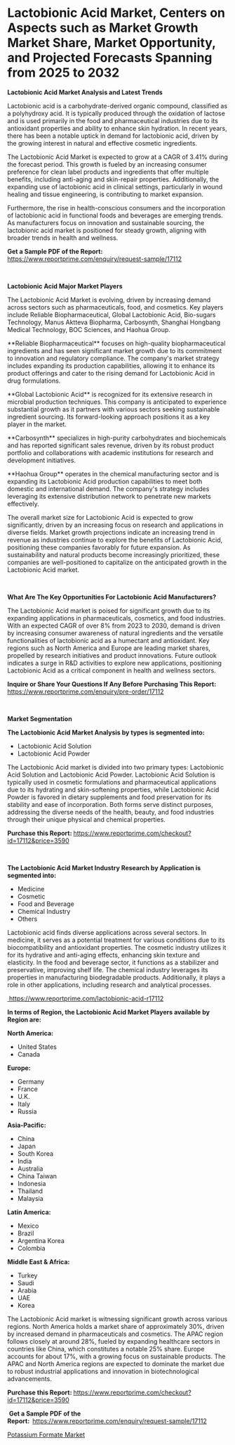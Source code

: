 <p><h1>Lactobionic Acid Market, Centers on Aspects such as Market Growth Market Share, Market Opportunity, and Projected Forecasts Spanning from 2025 to 2032</h1></p><p><strong>Lactobionic Acid Market Analysis and Latest Trends</strong></p>
<p><p>Lactobionic acid is a carbohydrate-derived organic compound, classified as a polyhydroxy acid. It is typically produced through the oxidation of lactose and is used primarily in the food and pharmaceutical industries due to its antioxidant properties and ability to enhance skin hydration. In recent years, there has been a notable uptick in demand for lactobionic acid, driven by the growing interest in natural and effective cosmetic ingredients. </p><p>The Lactobionic Acid Market is expected to grow at a CAGR of 3.41% during the forecast period. This growth is fueled by an increasing consumer preference for clean label products and ingredients that offer multiple benefits, including anti-aging and skin-repair properties. Additionally, the expanding use of lactobionic acid in clinical settings, particularly in wound healing and tissue engineering, is contributing to market expansion. </p><p>Furthermore, the rise in health-conscious consumers and the incorporation of lactobionic acid in functional foods and beverages are emerging trends. As manufacturers focus on innovation and sustainable sourcing, the lactobionic acid market is positioned for steady growth, aligning with broader trends in health and wellness.</p></p>
<p><strong>Get a Sample PDF of the Report:&nbsp;</strong> <a href="https://www.reportprime.com/enquiry/request-sample/17112?utm_campaign=2278&utm_medium=2&utm_source=Github&utm_content=ia&utm_term=18032025&utm_id=lactobionic-acid">https://www.reportprime.com/enquiry/request-sample/17112</a></p>
<p>&nbsp;</p>
<p><strong>Lactobionic Acid Major Market Players</strong></p>
<p><p>The Lactobionic Acid Market is evolving, driven by increasing demand across sectors such as pharmaceuticals, food, and cosmetics. Key players include Reliable Biopharmaceutical, Global Lactobionic Acid, Bio-sugars Technology, Manus Aktteva Biopharma, Carbosynth, Shanghai Hongbang Medical Technology, BOC Sciences, and Haohua Group.</p><p>**Reliable Biopharmaceutical** focuses on high-quality biopharmaceutical ingredients and has seen significant market growth due to its commitment to innovation and regulatory compliance. The company's market strategy includes expanding its production capabilities, allowing it to enhance its product offerings and cater to the rising demand for Lactobionic Acid in drug formulations.</p><p>**Global Lactobionic Acid** is recognized for its extensive research in microbial production techniques. This company is anticipated to experience substantial growth as it partners with various sectors seeking sustainable ingredient sourcing. Its forward-looking approach positions it as a key player in the market.</p><p>**Carbosynth** specializes in high-purity carbohydrates and biochemicals and has reported significant sales revenue, driven by its robust product portfolio and collaborations with academic institutions for research and development initiatives.</p><p>**Haohua Group** operates in the chemical manufacturing sector and is expanding its Lactobionic Acid production capabilities to meet both domestic and international demand. The company's strategy includes leveraging its extensive distribution network to penetrate new markets effectively.</p><p>The overall market size for Lactobionic Acid is expected to grow significantly, driven by an increasing focus on research and applications in diverse fields. Market growth projections indicate an increasing trend in revenue as industries continue to explore the benefits of Lactobionic Acid, positioning these companies favorably for future expansion. As sustainability and natural products become increasingly prioritized, these companies are well-positioned to capitalize on the anticipated growth in the Lactobionic Acid market.</p></p>
<p>&nbsp;</p>
<p><strong>What Are The Key Opportunities For Lactobionic Acid Manufacturers?</strong></p>
<p><p>The Lactobionic Acid market is poised for significant growth due to its expanding applications in pharmaceuticals, cosmetics, and food industries. With an expected CAGR of over 8% from 2023 to 2030, demand is driven by increasing consumer awareness of natural ingredients and the versatile functionalities of lactobionic acid as a humectant and antioxidant. Key regions such as North America and Europe are leading market shares, propelled by research initiatives and product innovations. Future outlook indicates a surge in R&D activities to explore new applications, positioning Lactobionic Acid as a critical component in health and wellness sectors.</p></p>
<p><strong>Inquire or Share Your Questions If Any Before Purchasing This Report:</strong> <a href="https://www.reportprime.com/enquiry/pre-order/17112?utm_campaign=2278&utm_medium=2&utm_source=Github&utm_content=ia&utm_term=18032025&utm_id=lactobionic-acid">https://www.reportprime.com/enquiry/pre-order/17112</a></p>
<p>&nbsp;</p>
<p><strong>Market Segmentation</strong></p>
<p><strong>The Lactobionic Acid Market Analysis by types is segmented into:</strong></p>
<p><ul><li>Lactobionic Acid Solution</li><li>Lactobionic Acid Powder</li></ul></p>
<p><p>The Lactobionic Acid market is divided into two primary types: Lactobionic Acid Solution and Lactobionic Acid Powder. Lactobionic Acid Solution is typically used in cosmetic formulations and pharmaceutical applications due to its hydrating and skin-softening properties, while Lactobionic Acid Powder is favored in dietary supplements and food preservation for its stability and ease of incorporation. Both forms serve distinct purposes, addressing the diverse needs of the health, beauty, and food industries through their unique physical and chemical properties.</p></p>
<p><strong>Purchase this Report:&nbsp;</strong><a href="https://www.reportprime.com/checkout?id=17112&price=3590&utm_campaign=2278&utm_medium=2&utm_source=Github&utm_content=ia&utm_term=18032025&utm_id=lactobionic-acid">https://www.reportprime.com/checkout?id=17112&price=3590</a></p>
<p>&nbsp;</p>
<p><strong>The Lactobionic Acid Market Industry Research by Application is segmented into:</strong></p>
<p><ul><li>Medicine</li><li>Cosmetic</li><li>Food and Beverage</li><li>Chemical Industry</li><li>Others</li></ul></p>
<p><p>Lactobionic acid finds diverse applications across several sectors. In medicine, it serves as a potential treatment for various conditions due to its biocompatibility and antioxidant properties. The cosmetic industry utilizes it for its hydrative and anti-aging effects, enhancing skin texture and elasticity. In the food and beverage sector, it functions as a stabilizer and preservative, improving shelf life. The chemical industry leverages its properties in manufacturing biodegradable products. Additionally, it plays a role in other applications, including research and analytical processes.</p></p>
<p><a href="https://www.reportprime.com/lactobionic-acid-r17112?utm_campaign=2278&utm_medium=2&utm_source=Github&utm_content=ia&utm_term=18032025&utm_id=lactobionic-acid">&nbsp;https://www.reportprime.com/lactobionic-acid-r17112</a></p>
<p><strong>In terms of Region, the Lactobionic Acid Market Players available by Region are:</strong></p>
<p>
    <p> <strong> North America: </strong>
        <ul>
            <li>United States</li>
            <li>Canada</li>
        </ul>
        </p> 
    <p> <strong> Europe: </strong>
        <ul>
            <li>Germany</li>
            <li>France</li>
            <li>U.K.</li>
            <li>Italy</li>
            <li>Russia</li>
        </ul>
        </p> 
    <p> <strong> Asia-Pacific: </strong>
        <ul>
            <li>China</li>
            <li>Japan</li>
            <li>South Korea</li>
            <li>India</li>
            <li>Australia</li>
            <li>China Taiwan</li>
            <li>Indonesia</li>
            <li>Thailand</li>
            <li>Malaysia</li>
        </ul>
        </p> 
    <p> <strong> Latin America: </strong>
        <ul>
            <li>Mexico</li>
            <li>Brazil</li>
            <li>Argentina Korea</li>
            <li>Colombia</li>
        </ul>
        </p> 
    <p> <strong> Middle East & Africa: </strong>
        <ul>
            <li>Turkey</li>
            <li>Saudi</li>
            <li>Arabia</li>
            <li>UAE</li>
            <li>Korea</li>
        </ul>
    </p>
    </p>
<p><p>The Lactobionic Acid market is witnessing significant growth across various regions. North America holds a market share of approximately 30%, driven by increased demand in pharmaceuticals and cosmetics. The APAC region follows closely at around 28%, fueled by expanding healthcare sectors in countries like China, which constitutes a notable 25% share. Europe accounts for about 17%, with a growing focus on sustainable products. The APAC and North America regions are expected to dominate the market due to robust industrial applications and innovation in biotechnological advancements.</p></p>
<p><strong>Purchase this Report: </strong><a href="https://www.reportprime.com/checkout?id=17112&price=3590&utm_campaign=2278&utm_medium=2&utm_source=Github&utm_content=ia&utm_term=18032025&utm_id=lactobionic-acid">https://www.reportprime.com/checkout?id=17112&price=3590</a></p>
<p>&nbsp;<strong>Get a Sample PDF of the Report:&nbsp;&nbsp;</strong><a href="https://www.reportprime.com/enquiry/request-sample/17112?utm_campaign=2278&utm_medium=2&utm_source=Github&utm_content=ia&utm_term=18032025&utm_id=lactobionic-acid">https://www.reportprime.com/enquiry/request-sample/17112</a></p>
<p><strong></strong></p>
<p><p><a href="https://github.com/sca704osol/Market-Research-Report-List-1/blob/main/potassium-formate-market.md?utm_campaign=2278&utm_medium=2&utm_source=Github&utm_content=ia&utm_term=18032025&utm_id=lactobionic-acid">Potassium Formate Market</a></p></p>